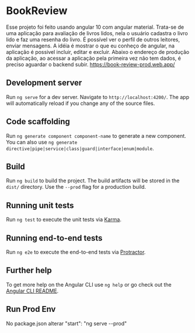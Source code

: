 # BookReview

Esse projeto foi feito usando angular 10 com angular material. Trata-se de uma aplicação para avaliação de livros lidos, nela o usuário cadastra o livro lido e faz uma resenha do livro. É possível ver o perfil de outros leitores, enviar mensagens.
A idéia é mostrar o que eu conheço de angular, na aplicação é possivel incluir, editar e excluir.
Abaixo o endereço de produção da aplicação, ao acessar a aplicação pela primeira vez não tem dados, é preciso aguardar o backend subir.
https://book-review-prod.web.app/

## Development server

Run `ng serve` for a dev server. Navigate to `http://localhost:4200/`. The app will automatically reload if you change any of the source files.

## Code scaffolding

Run `ng generate component component-name` to generate a new component. You can also use `ng generate directive|pipe|service|class|guard|interface|enum|module`.

## Build

Run `ng build` to build the project. The build artifacts will be stored in the `dist/` directory. Use the `--prod` flag for a production build.

## Running unit tests

Run `ng test` to execute the unit tests via [Karma](https://karma-runner.github.io).

## Running end-to-end tests

Run `ng e2e` to execute the end-to-end tests via [Protractor](http://www.protractortest.org/).

## Further help

To get more help on the Angular CLI use `ng help` or go check out the [Angular CLI README](https://github.com/angular/angular-cli/blob/master/README.md).

## Run Prod Env
No package.json alterar "start": "ng serve --prod"
